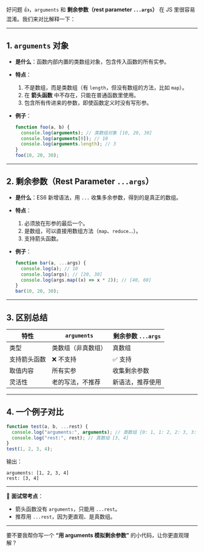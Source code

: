 好问题 👍，`arguments` 和 **剩余参数（rest parameter `...args`）** 在 JS 里很容易混淆。我们来对比解释一下：

---

## 1. `arguments` 对象

- **是什么**：函数内部内置的类数组对象，包含传入函数的所有实参。
- **特点**：

  1. 不是数组，而是类数组（有 `length`，但没有数组的方法，比如 `map`）。
  2. 在 **箭头函数** 中不存在，只能在普通函数里使用。
  3. 包含所有传进来的参数，即使函数定义时没有写形参。

- **例子**：

  ```js
  function foo(a, b) {
    console.log(arguments); // 类数组对象 [10, 20, 30]
    console.log(arguments[0]); // 10
    console.log(arguments.length); // 3
  }
  foo(10, 20, 30);
  ```

---

## 2. 剩余参数（Rest Parameter `...args`）

- **是什么**：ES6 新增语法，用 `...` 收集多余参数，得到的是真正的数组。
- **特点**：

  1. 必须放在形参的最后一个。
  2. 是数组，可以直接用数组方法（`map`、`reduce`...）。
  3. 支持箭头函数。

- **例子**：

  ```js
  function bar(a, ...args) {
    console.log(a); // 10
    console.log(args); // [20, 30]
    console.log(args.map((x) => x * 2)); // [40, 60]
  }
  bar(10, 20, 30);
  ```

---

## 3. 区别总结

| 特性         | `arguments`        | 剩余参数 `...args` |
| ------------ | ------------------ | ------------------ |
| 类型         | 类数组（非真数组） | 真数组             |
| 支持箭头函数 | ❌ 不支持          | ✅ 支持            |
| 取值内容     | 所有实参           | 收集剩余参数       |
| 灵活性       | 老的写法，不推荐   | 新语法，推荐使用   |

---

## 4. 一个例子对比

```js
function test(a, b, ...rest) {
  console.log("arguments:", arguments); // 类数组 {0: 1, 1: 2, 2: 3, 3: 4}
  console.log("rest:", rest); // 真数组 [3, 4]
}
test(1, 2, 3, 4);
```

输出：

```
arguments: [1, 2, 3, 4]
rest: [3, 4]
```

---

📌 **面试常考点**：

- 箭头函数没有 `arguments`，只能用 `...rest`。
- 推荐用 `...rest`，因为更直观、是真数组。

---

要不要我帮你写一个 **“用 arguments 模拟剩余参数”** 的小代码，让你更直观理解？

